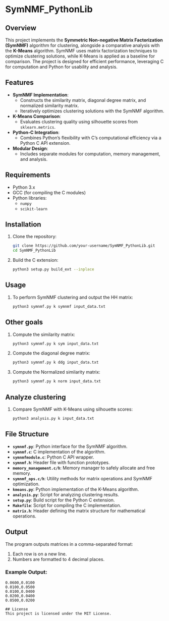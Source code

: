 # SymNMF_PythonLib

## Overview
This project implements the **Symmetric Non-negative Matrix Factorization (SymNMF)** algorithm for clustering, alongside a comparative analysis with the **K-Means** algorithm. SymNMF uses matrix factorization techniques to optimize clustering solutions, while K-Means is applied as a baseline for comparison. The project is designed for efficient performance, leveraging C for computation and Python for usability and analysis.

## Features
- **SymNMF Implementation**:
  - Constructs the similarity matrix, diagonal degree matrix, and normalized similarity matrix.
  - Iteratively optimizes clustering solutions with the SymNMF algorithm.
- **K-Means Comparison**:
  - Evaluates clustering quality using silhouette scores from `sklearn.metrics`.
- **Python-C Integration**:
  - Combines Python’s flexibility with C’s computational efficiency via a Python C API extension.
- **Modular Design**:
  - Includes separate modules for computation, memory management, and analysis.

## Requirements
- Python 3.x
- GCC (for compiling the C modules)
- Python libraries:
  - `numpy`
  - `scikit-learn`

## Installation
1. Clone the repository:
   ```bash
   git clone https://github.com/your-username/SymNMF_PythonLib.git
   cd SymNMF_PythonLib
   
2. Build the C extension:
   ```bash
   python3 setup.py build_ext --inplace
   
## Usage
1. To perform SymNMF clustering and output the HH matrix:
   ```bash
   python3 symnmf.py k symnmf input_data.txt

## Other goals
1. Compute the similarity matrix:
   ```bash
   python3 symnmf.py k sym input_data.txt

2. Compute the diagonal degree matrix:
   ```bash
   python3 symnmf.py k ddg input_data.txt

3. Compute the Normalized similarity matrix:
   ```bash
   python3 symnmf.py k norm input_data.txt

## Analyze clustering
1. Compare SymNMF with K-Means using silhouette scores:
   ```bash
   python3 analysis.py k input_data.txt
   
## File Structure

- **`symnmf.py`**: Python interface for the SymNMF algorithm.
- **`symnmf.c`**: C implementation of the algorithm.
- **`symnmfmodule.c`**: Python C API wrapper.
- **`symnmf.h`**: Header file with function prototypes.
- **`memory_management.c/h`**: Memory manager to safely allocate and free memory.
- **`symnmf_ops.c/h`**: Utility methods for matrix operations and SymNMF optimization.
- **`kmeans.py`**: Python implementation of the K-Means algorithm.
- **`analysis.py`**: Script for analyzing clustering results.
- **`setup.py`**: Build script for the Python C extension.
- **`Makefile`**: Script for compiling the C implementation.
- **`matrix.h`**: Header defining the matrix structure for mathematical operations.

## Output

The program outputs matrices in a comma-separated format:
1. Each row is on a new line.
2. Numbers are formatted to 4 decimal places.

### Example Output:
```plaintext
0.0600,0.0100
0.0100,0.0500
0.0100,0.0400
0.0200,0.0400
0.0500,0.0200

## License
This project is licensed under the MIT License.
